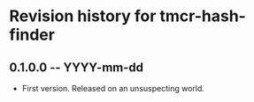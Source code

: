 # Revision history for tmcr-hash-finder

## 0.1.0.0 -- YYYY-mm-dd

* First version. Released on an unsuspecting world.
